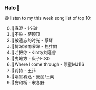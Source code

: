 

### Halo 👋

😄 listen to my this week song list of top 10:

0. 🌈春泥 - 1个球
1. 🌈不染 - 萨顶顶
2. 🌈被遗忘的时光 - 蔡琴
3. 🌈情深深雨濛濛 - 杨胖雨
4. 🌈若把你 - Kirsty刘瑾睿
5. 🌈鬼地方 - 瘦子E.SO
6. 🌈Where l come through - 顽童MJ116
7. 🌈矜持 - 王菲
8. 🌈暗里着迷 - 曼丽/王闻
9. 🌈安和桥 - 宋冬野

